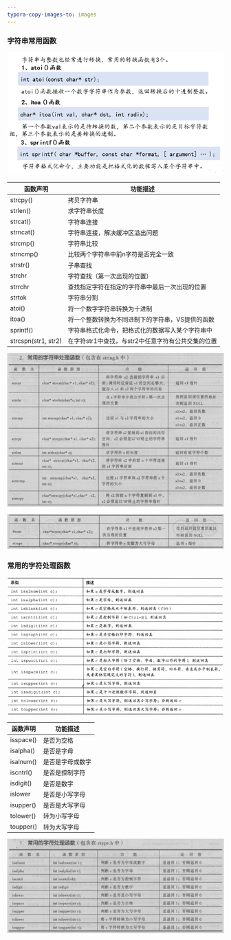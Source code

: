 ```yaml
---
typora-copy-images-to: images
---
```


### 字符串常用函数

![1500607330749](images/1500607330749.png)

| 函数声明                | 功能描述                          |
| ------------------- | ----------------------------- |
| strcpy()            | 拷贝字符串                         |
| strlen()            | 求字符串长度                        |
| strcat()            | 字符串连接                         |
| strncat()           | 字符串连接，解决缓冲区溢出问题               |
| strcmp()            | 字符串比较                         |
| strncmp()           | 比较两个字符串中前n字符是否完全一致            |
| strstr()            | 子串查找                          |
| strchr              | 字符查找（第一次出现的位置）                |
| strrchr             | 查找指定字符在指定的字符串中最后一次出现的位置       |
| strtok              | 字符串分割                         |
| atoi()              | 将一个数字字符串转换为十进制                |
| itoa()              | 将一个整数转换为不同进制下的字符串，VS提供的函数     |
| sprintf()           | 字符串格式化命令，把格式化的数据写入某个字符串中      |
| strcspn(str1, str2) | 在字符str1中查找，与str2中任意字符有公共交集的位置 |

![1499528052248](images/1499528052248.png)

![1499528092031](images/1499528092031.png)

### 常用的字符处理函数

![1500779257120](images/1500779257120.png)

| 函数声明      | 功能描述     |
| --------- | -------- |
| isspace() | 是否为空格    |
| isalpha() | 是否是字母    |
| isalnum() | 是否是字母或数字 |
| iscntrl() | 是否是控制字符  |
| isdigit() | 是否是数字    |
| islower   | 是否是小写字母  |
| isupper() | 是否是大写字母  |
| tolower() | 转为小写字母   |
| toupper() | 转为大写字母   |

![1499528249677](images/1499528249677.png)